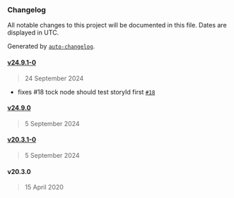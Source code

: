 ### Changelog

All notable changes to this project will be documented in this file. Dates are displayed in UTC.

Generated by [`auto-changelog`](https://github.com/CookPete/auto-changelog).

#### [v24.9.1-0](https://github.com/theopenconversationkit/tock-node/compare/v24.9.0...v24.9.1-0)

> 24 September 2024

- fixes #18 tock node should test storyId first [`#18`](https://github.com/theopenconversationkit/tock-node/issues/18)

#### [v24.9.0](https://github.com/theopenconversationkit/tock-node/compare/v20.3.1-0...v24.9.0)

> 5 September 2024

#### [v20.3.1-0](https://github.com/theopenconversationkit/tock-node/compare/v20.3.0...v20.3.1-0)

> 5 September 2024

#### v20.3.0

> 15 April 2020
